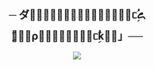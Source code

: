 <h2 align="center">
    ─ ダ𓏺َِ᥉َِ᥆َِꪊَِᖇَِᥴُِ꧖ َِ᥉َِρُِꪖَِᖇَِᥴُِƙَِ」──
</h2>

<p align="center">
  <img src="https://graph.org/file/2577f47589c4b4c63e4a6.jpg">
</p>


